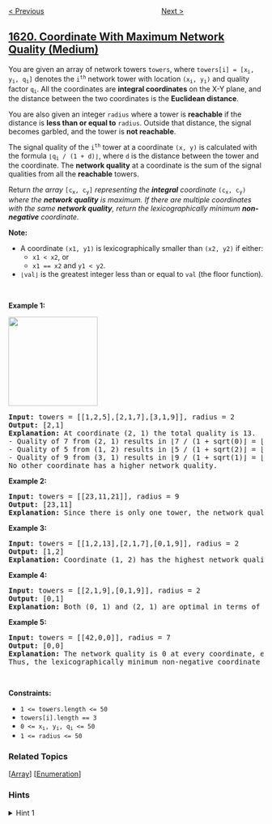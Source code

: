 <!--|This file generated by command(leetcode description); DO NOT EDIT.    |-->
<!--+----------------------------------------------------------------------+-->
<!--|@author    awesee <openset.wang@gmail.com>                           |-->
<!--|@link      https://github.com/awesee                                 |-->
<!--|@home      https://github.com/awesee/leetcode                        |-->
<!--+----------------------------------------------------------------------+-->

[< Previous](../mean-of-array-after-removing-some-elements "Mean of Array After Removing Some Elements")
　　　　　　　　　　　　　　　　
[Next >](../number-of-sets-of-k-non-overlapping-line-segments "Number of Sets of K Non-Overlapping Line Segments")

## [1620. Coordinate With Maximum Network Quality (Medium)](https://leetcode.com/problems/coordinate-with-maximum-network-quality "网络信号最好的坐标")

<p>You are given an array of network towers <code>towers</code>, where <code>towers[i] = [x<sub>i</sub>, y<sub>i</sub>, q<sub>i</sub>]</code> denotes the <code>i<sup>th</sup></code> network tower with location <code>(x<sub>i</sub>, y<sub>i</sub>)</code> and quality factor <code>q<sub>i</sub></code>. All the coordinates are <strong>integral coordinates</strong> on the X-Y plane, and the distance between the two coordinates is the <strong>Euclidean distance</strong>.</p>

<p>You are also given an integer <code>radius</code> where a tower is <strong>reachable</strong> if the distance is <strong>less than or equal to</strong> <code>radius</code>. Outside that distance, the signal becomes garbled, and the tower is <strong>not reachable</strong>.</p>

<p>The signal quality of the <code>i<sup>th</sup></code> tower at a coordinate <code>(x, y)</code> is calculated with the formula <code>&lfloor;q<sub>i</sub> / (1 + d)&rfloor;</code>, where <code>d</code> is the distance between the tower and the coordinate. The <strong>network quality</strong> at a coordinate is the sum of the signal qualities from all the <strong>reachable</strong> towers.</p>

<p>Return <em>the array </em><code>[c<sub>x</sub>, c<sub>y</sub>]</code><em> representing the <strong>integral</strong> coordinate </em><code>(c<sub>x</sub>, c<sub>y</sub>)</code><em> where the <strong>network quality</strong> is maximum. If there are multiple coordinates with the same <strong>network quality</strong>, return the lexicographically minimum <strong>non-negative</strong> coordinate.</em></p>

<p><strong>Note:</strong></p>

<ul>
	<li>A coordinate <code>(x1, y1)</code> is lexicographically smaller than <code>(x2, y2)</code> if either:
	<ul>
		<li><code>x1 &lt; x2</code>, or</li>
		<li><code>x1 == x2</code> and <code>y1 &lt; y2</code>.</li>
	</ul>
	</li>
	<li><code>&lfloor;val&rfloor;</code> is the greatest integer less than or equal to <code>val</code> (the floor function).</li>
</ul>

<p>&nbsp;</p>
<p><strong>Example 1:</strong></p>
<img alt="" src="https://assets.leetcode.com/uploads/2020/09/22/untitled-diagram.png" style="width: 176px; height: 176px;" />
<pre>
<strong>Input:</strong> towers = [[1,2,5],[2,1,7],[3,1,9]], radius = 2
<strong>Output:</strong> [2,1]
<strong>Explanation:</strong> At coordinate (2, 1) the total quality is 13.
- Quality of 7 from (2, 1) results in &lfloor;7 / (1 + sqrt(0)&rfloor; = &lfloor;7&rfloor; = 7
- Quality of 5 from (1, 2) results in &lfloor;5 / (1 + sqrt(2)&rfloor; = &lfloor;2.07&rfloor; = 2
- Quality of 9 from (3, 1) results in &lfloor;9 / (1 + sqrt(1)&rfloor; = &lfloor;4.5&rfloor; = 4
No other coordinate has a higher network quality.</pre>

<p><strong>Example 2:</strong></p>

<pre>
<strong>Input:</strong> towers = [[23,11,21]], radius = 9
<strong>Output:</strong> [23,11]
<strong>Explanation:</strong> Since there is only one tower, the network quality is highest right at the tower&#39;s location.
</pre>

<p><strong>Example 3:</strong></p>

<pre>
<strong>Input:</strong> towers = [[1,2,13],[2,1,7],[0,1,9]], radius = 2
<strong>Output:</strong> [1,2]
<strong>Explanation:</strong> Coordinate (1, 2) has the highest network quality.
</pre>

<p><strong>Example 4:</strong></p>

<pre>
<strong>Input:</strong> towers = [[2,1,9],[0,1,9]], radius = 2
<strong>Output:</strong> [0,1]
<strong>Explanation: </strong>Both (0, 1) and (2, 1) are optimal in terms of quality, but (0, 1) is lexicographically minimal.
</pre>

<p><strong>Example 5:</strong></p>

<pre>
<strong>Input:</strong> towers = [[42,0,0]], radius = 7
<strong>Output:</strong> [0,0]
<strong>Explanation: </strong>The network quality is 0 at every coordinate, even at the tower&#39;s location.
Thus, the lexicographically minimum non-negative coordinate is (0, 0).
</pre>

<p>&nbsp;</p>
<p><strong>Constraints:</strong></p>

<ul>
	<li><code>1 &lt;= towers.length &lt;= 50</code></li>
	<li><code>towers[i].length == 3</code></li>
	<li><code>0 &lt;= x<sub>i</sub>, y<sub>i</sub>, q<sub>i</sub> &lt;= 50</code></li>
	<li><code>1 &lt;= radius &lt;= 50</code></li>
</ul>

### Related Topics
  [[Array](../../tag/array/README.md)]
  [[Enumeration](../../tag/enumeration/README.md)]

### Hints
<details>
<summary>Hint 1</summary>
The constraints are small enough to consider every possible coordinate and calculate its quality.
</details>
